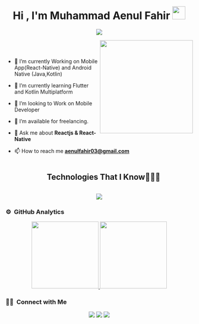 <h1 align="center">Hi , I'm Muhammad Aenul Fahir <img src="https://media.giphy.com/media/hvRJCLFzcasrR4ia7z/giphy.gif" width="35"></h1>
<p align="center">
  <a href="https://github.com/DenverCoder1/readme-typing-svg"><img src="https://readme-typing-svg.herokuapp.com?font=Time+New+Roman&color=%23C8BE25&size=25&center=true&vCenter=true&width=600&height=100&lines=Junior+Mobile+Developer;Computer+Science;Competitive+Programmer;Always+learning+new+things;Open+For+Work"></a>
</p>
<picture> <img align="right" src="https://github.com/7oSkaaa/7oSkaaa/blob/main/Images/Right_Side.gif?raw=true" width = 250px></picture>

<br><br>
- 🔭 I’m currently Working on Mobile App(React-Native) and Android Native (Java,Kotlin)

- 🌱 I’m currently learning Flutter and Kotlin Multiplatform
 
- 👯 I’m looking to Work on Mobile Developer

- 🤝 I’m available for freelancing.

- 💬 Ask me about **Reactjs & React-Native**

- 📫 How to reach me **aenulfahir03@gmail.com**
  

<!--h1 without bottom border-->
<div id="user-content-toc">
  <ul align="center">
    <summary><h2 style="display: inline-block">Technologies That I Know👨🏻‍💻</h2></summary>
  </ul>
</div>
<!--tech stack icons-->
<p align="center">
  <a href="https://skillicons.dev">
    <img src="https://skillicons.dev/icons?i=git,aws,cpp,css,discord,figma,firebase,github,html,java,js,linux,materialui,nginx,mongodb,mysql,nextjs,nodejs,postman,py,react,tailwind,ts,vscode,&perline=14" />
  </a>
</p>

### ⚙️ &nbsp;GitHub Analytics

<p align="center">
<a href="https://github.com/AVS1508">
  <img height="180em" src="https://github-readme-stats-eight-theta.vercel.app/api?username=aenulfahir&show_icons=true&theme=algolia&include_all_commits=true&count_private=true"/>
  <img height="180em" src="https://github-readme-stats-eight-theta.vercel.app/api/top-langs/?username=aenulfahir&layout=compact&langs_count=8&theme=algolia"/>
</a>
</p>

### 🤝🏻 &nbsp;Connect with Me

<p align="center">
<a href="https://www.linkedin.com/in/muhammad-aenul-fahir"><img src="https://img.shields.io/badge/-Muhammad%20Aenul%20Fahir-0077B5?style=flat&logo=Linkedin&logoColor=white"/></a>
<a href="mailto:aenulfahir03@gmail.com"><img src="https://img.shields.io/badge/-aenulfahir03@gmail.com-D14836?style=flat&logo=Gmail&logoColor=white"/></a>
<a href="https://instagram.com/aenulfahir_03"><img src="https://img.shields.io/badge/-@aenulfahir_03-E4405F?style=flat&logo=Instagram&logoColor=white"/></a>
</p>


